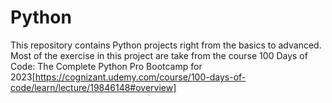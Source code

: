 # Python
This repository contains Python projects right from the basics to advanced. Most of the exercise in this project are take from the course
100 Days of Code: The Complete Python Pro Bootcamp for 2023[https://cognizant.udemy.com/course/100-days-of-code/learn/lecture/19846148#overview]


